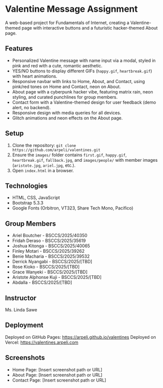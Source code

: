 # Valentine Message Assignment

A web-based project for Fundamentals of Internet, creating a Valentine-themed page with interactive buttons and a futuristic hacker-themed About page.

## Features
- Personalized Valentine message with name input via a modal, styled in pink and red with a cute, romantic aesthetic.
- YES/NO buttons to display different GIFs (`happy.gif`, `heartbreak.gif`) with heart animations.
- Responsive navbar with links to Home, About, and Contact, using pink/red tones on Home and Contact, neon on About.
- About page with a cyberpunk hacker vibe, featuring matrix rain, neon styling, and curated punchlines for group members.
- Contact form with a Valentine-themed design for user feedback (demo alert, no backend).
- Responsive design with media queries for all devices.
- Glitch animations and neon effects on the About page.

## Setup
1. Clone the repository: `git clone https://github.com/arpeli/valentines.git`
2. Ensure the `images/` folder contains `first.gif`, `happy.gif`, `heartbreak.gif`, `fallback.jpg`, and `images/people/` with member images (`aristote.jpg`, `ariel.jpg`, etc.).
3. Open `index.html` in a browser.

## Technologies
- HTML, CSS, JavaScript
- Bootstrap 5.3.3
- Google Fonts (Orbitron, VT323, Share Tech Mono, Pacifico)

## Group Members
- Ariel Boutcher - BSCCS/2025/40350
- Fridah Deraso - BSCCS/2025/35619
- Joshua Kitonga - BSCCS/2025/40065
- Finley Motari - BSCCS/2025/39262
- Benie Macharia - BSCCS/2025/39532
- Derrick Nyangabi - BSCCS/2025/[TBD]
- Rose Kioko - BSCCS/2025/[TBD]
- Grace Wanyeki - BSCCS/2025/[TBD]
- Aristote Alphonse Kuji - BSCCS/2025/[TBD]
- Abdalla - BSCCS/2025/[TBD]

## Instructor
Ms. Linda Sawe

## Deployment
Deployed on GitHub Pages: https://arpeli.github.io/valentines
Deployed on Vercel: https://valentines.arpeli.com 

## Screenshots
- Home Page: [Insert screenshot path or URL]
- About Page: [Insert screenshot path or URL]
- Contact Page: [Insert screenshot path or URL]